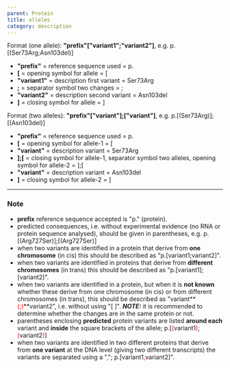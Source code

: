 ```yaml
---
parent: Protein
title: alleles
category: description
---
```


Format (one allele):   **"prefix"["variant1";"variant2"]**,  e.g. p.[(Ser73Arg;Asn103del)]

*	**"prefix"**  =  reference sequence used  =  p.<br>
*	**[**  =  opening symbol for allele  =  [<br>
*	**"variant1"**  =  description first variant  =  Ser73Arg<br>
*	**;**  =  separator symbol two changes  =  ;<br>
*	**"variant2"**  =  description second variant  =  Asn103del<br>
*	**]**  =  closing symbol for allele  =  ]
 
Format (two alleles):   **"prefix"["variant"];["variant"]**,  e.g. p.[(Ser73Arg)];[(Asn103del)]

*	**"prefix"**  =  reference sequence used  =  p.<br>
*	**[**  =  opening symbol for allele-1  =  [<br>
*	**"variant"**  =  description variant  =  Ser73Arg<br>
*	**];[**  =  closing symbol for allele-1, separator symbol two alleles, opening symbol for allele-2  =  ];[<br>
*	**"variant"**  =  description variant  =  Asn103del<br>
*	**]**  =  closing symbol for allele-2  =  ]
 
---

### Note

*	**prefix** reference sequence accepted is "p." (protein).
*	predicted consequences, i.e. without experimental evidence (no RNA or protein sequence analysed), should be given in parentheses, e.g. p.[(Arg727Ser)];[(Arg727Ser)]
*	when two variants are identified in a protein that derive from **one chromosome** (in cis) this should be described as "p.[variant1;variant2]".
*	when two variants are identified in proteins that derive from **different chromosomes** (in trans) this should be described as "p.[variant1];[variant2]".
*	when two variants are identified in a protein, but when it is **not known** whether these derive from one chromosome (in cis) or from different chromosomes (in trans), this should be described as "variant**<font color="red">(;)</font>**variant2", i.e. without using "[ ]".  _**NOTE:**_ it is recommended to determine whether the changes are in the same protein or not.
*	parentheses enclosing **predicted** protein variants are listed **around each** variant and **inside** the square brackets of the allele; p.[<font color="red">(</font>variant1<font color="red">)</font>;<font color="red">(</font>variant2<font color="red">)</font>]
*	when two variants are identified in two different proteins that derive from **one variant** at the DNA level (giving two different transcripts) the variants are separated using a "<font color="red">,</font>"; p.[variant1<font color="red">,</font>variant2]".
